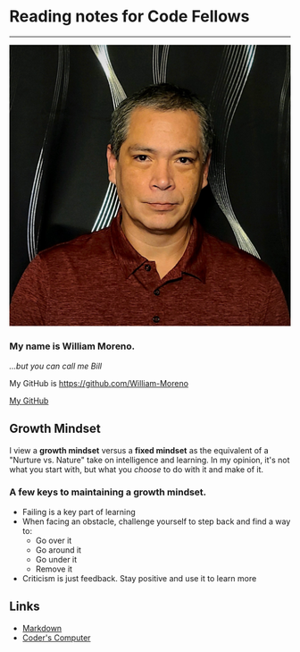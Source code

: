 # Reading notes for Code Fellows
---
![Profile Pic](Bill-Pic.jpg)

### My name is William Moreno.
*...but you can call me Bill*

My GitHub is https://github.com/William-Moreno

[My GitHub](https://github.com/William-Moreno)

## Growth Mindset

I view a **growth mindset** versus a **fixed mindset** as the equivalent of a "Nurture vs. Nature" take on intelligence and learning. In my opinion, it's not what you start with, but what you *choose* to do with it and make of it.

### A few keys to maintaining a growth mindset.
- Failing is a key part of learning
- When facing an obstacle, challenge yourself to step back and find a way to:
  - Go over it
  - Go around it
  - Go under it
  - Remove it
- Criticism is just feedback. Stay positive and use it to learn more

## Links

* [Markdown](markdown.md)
* [Coder's Computer](coders_computer.md)





